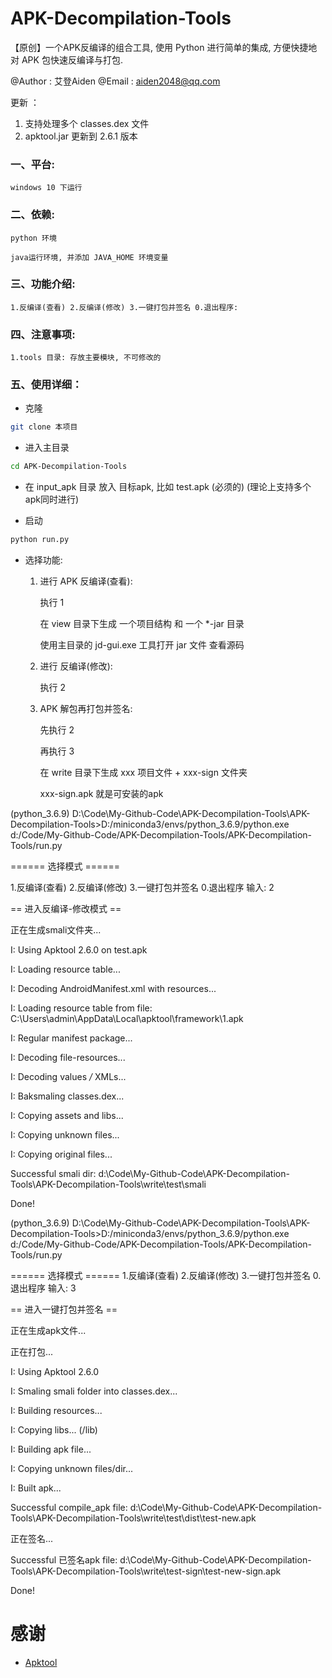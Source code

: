# APK-Decompilation-Tools
【原创】一个APK反编译的组合工具, 使用 Python 进行简单的集成, 方便快捷地对 APK 包快速反编译与打包.

@Author : 艾登Aiden
@Email : aiden2048@qq.com


更新 ：
1. 支持处理多个 classes.dex 文件
2. apktool.jar 更新到 2.6.1 版本

### 一、平台: 

    windows 10 下运行

### 二、依赖:

    python 环境

    java运行环境, 并添加 JAVA_HOME 环境变量

### 三、功能介绍:

    1.反编译(查看) 2.反编译(修改) 3.一键打包并签名 0.退出程序: 

### 四、注意事项:

	1.tools 目录: 存放主要模块, 不可修改的

### 五、使用详细：

* 克隆
```bash
git clone 本项目
```

* 进入主目录
```bash
cd APK-Decompilation-Tools
```

* 在 input_apk 目录 放入 目标apk, 比如 test.apk (必须的)  (理论上支持多个apk同时进行)

* 启动
```bash
python run.py
```

* 选择功能:

	1. 进行 APK 反编译(查看):

		执行 1
	
		在 view 目录下生成 一个项目结构 和 一个 *-jar 目录

		使用主目录的 jd-gui.exe 工具打开 jar 文件 查看源码

	2. 进行 反编译(修改):

		执行 2

	3. APK 解包再打包并签名:

		先执行 2

		再执行 3

		在 write 目录下生成 xxx 项目文件 + xxx-sign 文件夹

		xxx-sign.apk 就是可安装的apk



(python_3.6.9) D:\Code\My-Github-Code\APK-Decompilation-Tools\APK-Decompilation-Tools>D:/miniconda3/envs/python_3.6.9/python.exe d:/Code/My-Github-Code/APK-Decompilation-Tools/APK-Decompilation-Tools/run.py

====== 选择模式 ====== 

1.反编译(查看) 2.反编译(修改) 3.一键打包并签名 0.退出程序
输入: 2

== 进入反编译-修改模式 ==

正在生成smali文件夹...

I: Using Apktool 2.6.0 on test.apk

I: Loading resource table...

I: Decoding AndroidManifest.xml with resources...

I: Loading resource table from file: C:\Users\admin\AppData\Local\apktool\framework\1.apk

I: Regular manifest package...

I: Decoding file-resources...

I: Decoding values */* XMLs...

I: Baksmaling classes.dex...

I: Copying assets and libs...

I: Copying unknown files...

I: Copying original files...

Successful smali dir: d:\Code\My-Github-Code\APK-Decompilation-Tools\APK-Decompilation-Tools\write\test\smali

Done!

(python_3.6.9) D:\Code\My-Github-Code\APK-Decompilation-Tools\APK-Decompilation-Tools>D:/miniconda3/envs/python_3.6.9/python.exe d:/Code/My-Github-Code/APK-Decompilation-Tools/APK-Decompilation-Tools/run.py

====== 选择模式 ======
1.反编译(查看) 2.反编译(修改) 3.一键打包并签名 0.退出程序
输入: 3

== 进入一键打包并签名 ==

正在生成apk文件...

正在打包...

I: Using Apktool 2.6.0

I: Smaling smali folder into classes.dex...

I: Building resources...

I: Copying libs... (/lib)

I: Building apk file...

I: Copying unknown files/dir...

I: Built apk...

Successful compile_apk file: d:\Code\My-Github-Code\APK-Decompilation-Tools\APK-Decompilation-Tools\write\test\dist\test-new.apk

正在签名...

Successful 已签名apk file: d:\Code\My-Github-Code\APK-Decompilation-Tools\APK-Decompilation-Tools\write\test-sign\test-new-sign.apk

Done!


# 感谢

* [Apktool](https://github.com/iBotPeaches/Apktool)